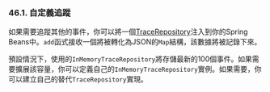 ### 46.1. 自定義追蹤

如果需要追蹤其他的事件，你可以將一個[TraceRepository](http://github.com/spring-projects/spring-boot/tree/master/spring-boot-actuator/src/main/java/org/springframework/boot/actuate/trace/TraceRepository.java)注入到你的Spring Beans中。`add`函式接收一個將被轉化為JSON的`Map`結構，該數據將被記錄下來。

預設情況下，使用的`InMemoryTraceRepository`將存儲最新的100個事件。如果需要擴展該容量，你可以定義自己的`InMemoryTraceRepository`實例。如果需要，你可以建立自己的替代`TraceRepository`實現。
